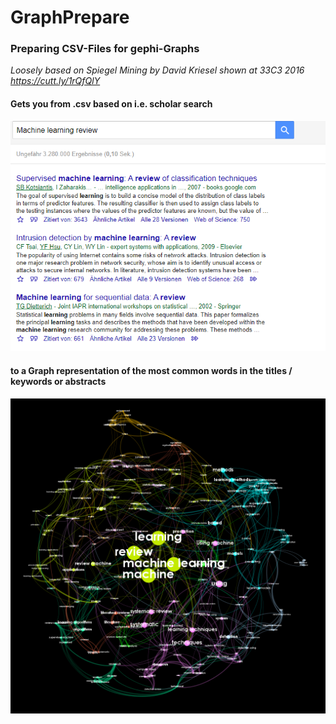 # GraphPrepare
### Preparing CSV-Files for gephi-Graphs

_Loosely based on Spiegel Mining by David Kriesel shown at 33C3 2016
https://cutt.ly/1rQfQlY_

#### Gets you from .csv based on i.e. scholar search

![](image.png)

#### to a Graph representation of the most common words in the titles / keywords or abstracts

![](ML_Graph.png)
